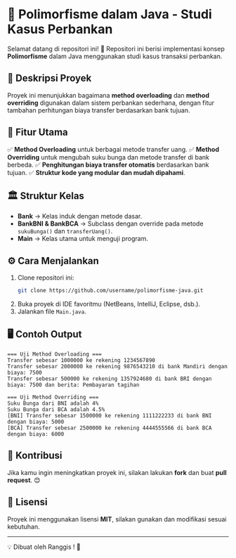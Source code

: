 # 🚀 Polimorfisme dalam Java - Studi Kasus Perbankan

Selamat datang di repositori ini! 🎉 Repositori ini berisi implementasi konsep **Polimorfisme** dalam Java menggunakan studi kasus transaksi perbankan.

## 📝 Deskripsi Proyek
Proyek ini menunjukkan bagaimana **method overloading** dan **method overriding** digunakan dalam sistem perbankan sederhana, dengan fitur tambahan perhitungan biaya transfer berdasarkan bank tujuan.

## 📌 Fitur Utama
✅ **Method Overloading** untuk berbagai metode transfer uang.
✅ **Method Overriding** untuk mengubah suku bunga dan metode transfer di bank berbeda.
✅ **Penghitungan biaya transfer otomatis** berdasarkan bank tujuan.
✅ **Struktur kode yang modular dan mudah dipahami**.

## 🏛️ Struktur Kelas
- **Bank** → Kelas induk dengan metode dasar.
- **BankBNI & BankBCA** → Subclass dengan override pada metode `sukuBunga()` dan `transferUang()`.
- **Main** → Kelas utama untuk menguji program.

## ⚙️ Cara Menjalankan
1. Clone repositori ini:
   ```sh
   git clone https://github.com/username/polimorfisme-java.git
   ```
2. Buka proyek di IDE favoritmu (NetBeans, IntelliJ, Eclipse, dsb.).
3. Jalankan file `Main.java`.

## 🖥️ Contoh Output
```
=== Uji Method Overloading ===
Transfer sebesar 1000000 ke rekening 1234567890
Transfer sebesar 2000000 ke rekening 9876543210 di bank Mandiri dengan biaya: 7500
Transfer sebesar 500000 ke rekening 1357924680 di bank BRI dengan biaya: 7500 dan berita: Pembayaran tagihan

=== Uji Method Overriding ===
Suku Bunga dari BNI adalah 4%
Suku Bunga dari BCA adalah 4.5%
[BNI] Transfer sebesar 1500000 ke rekening 1111222233 di bank BNI dengan biaya: 5000
[BCA] Transfer sebesar 2500000 ke rekening 4444555566 di bank BCA dengan biaya: 6000
```

## 📌 Kontribusi
Jika kamu ingin meningkatkan proyek ini, silakan lakukan **fork** dan buat **pull request**. 😊

## 📜 Lisensi
Proyek ini menggunakan lisensi **MIT**, silakan gunakan dan modifikasi sesuai kebutuhan.

---
💡 Dibuat oleh Ranggis ! 🚀

